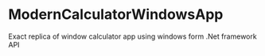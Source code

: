 # ModernCalculatorWindowsApp
Exact replica of window calculator app using windows form .Net framework API
